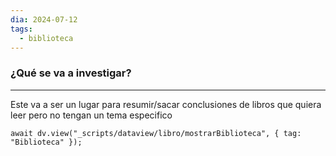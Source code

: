 ```yaml
---
dia: 2024-07-12
tags:
  - biblioteca
---
```

### ¿Qué se va a investigar?
---
Este va a ser un lugar para resumir/sacar conclusiones de libros que quiera leer pero no tengan un tema especifico


```dataviewjs
await dv.view("_scripts/dataview/libro/mostrarBiblioteca", { tag: "Biblioteca" });
```